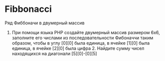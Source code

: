 # Fibbonacci
Ряд Фиббоначи в двумерный массив
1. При помощи языка PHP создайте двумерный массив размером 6х6, 
заполните его числами из последовательности Фибоначчи таким образом, 
чтобы в углу [0][0] была единица, в ячейке [1][0] была единица, в ячейке [2][0] была цифра 2.
Найдите сумму чисел находящихся на диагонали [5][0]-[0][5]
